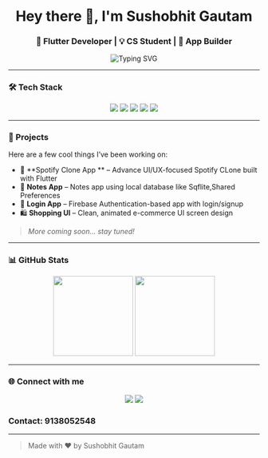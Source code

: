 <h1 align="center">Hey there 👋, I'm Sushobhit Gautam</h1>
<h3 align="center">🚀 Flutter Developer | 💡 CS Student | 📱 App Builder</h3>

<div align="center">
  <img src="https://readme-typing-svg.demolab.com?font=Fira+Code&size=22&pause=700&color=00FFAB&width=400&lines=Flutter+Developer;UI%2FUX+Lover;Building+beautiful+mobile+apps;Learning+Git%2C+Firebase%2C+APIs" alt="Typing SVG" />
</div>

---

### 🛠️ Tech Stack

<p align="center">
  <img src="https://img.shields.io/badge/Flutter-02569B?style=for-the-badge&logo=flutter&logoColor=white"/>
  <img src="https://img.shields.io/badge/Dart-0175C2?style=for-the-badge&logo=dart&logoColor=white"/>
  <img src="https://img.shields.io/badge/Firebase-FFCA28?style=for-the-badge&logo=firebase&logoColor=black"/>
  <img src="https://img.shields.io/badge/Git-F05032?style=for-the-badge&logo=git&logoColor=white"/>
  <img src="https://img.shields.io/badge/GitHub-181717?style=for-the-badge&logo=github&logoColor=white"/>
</p>

---

### 💼 Projects

Here are a few cool things I’ve been working on:

- 📱 **Spotify Clone App ** – Advance UI/UX-focused Spotify CLone built with Flutter
- 🧠 **Notes App** – Notes app using local database like Sqflite,Shared Preferences
- 🔐 **Login App** – Firebase Authentication-based app with login/signup
- 🛍️ **Shopping UI** – Clean, animated e-commerce UI screen design

> _More coming soon... stay tuned!_

---

### 📊 GitHub Stats

<p align="center">
  <img src="https://github-readme-stats.vercel.app/api?username=SushobhitGautam&show_icons=true&theme=radical" height="160"/>
  <img src="https://github-readme-stats.vercel.app/api/top-langs/?username=SushobhitGautam&layout=compact&theme=radical" height="160"/>
</p>

---

### 🌐 Connect with me

<p align="center">
  <a href="http://linkedin.com/in/sushobhit-gautam" target="_blank"><img src="https://img.shields.io/badge/LinkedIn-blue?style=for-the-badge&logo=linkedin&logoColor=white"/></a>
  <a href="sushobhitg12@gmail.com"><img src="https://img.shields.io/badge/Gmail-D14836?style=for-the-badge&logo=gmail&logoColor=white"/></a>
  <h3>Contact: 9138052548 </h3>
</p>

---

> Made with ❤️ by Sushobhit Gautam




